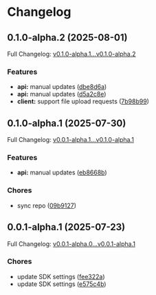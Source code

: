 # Changelog

## 0.1.0-alpha.2 (2025-08-01)

Full Changelog: [v0.1.0-alpha.1...v0.1.0-alpha.2](https://github.com/joinanvil/python-sdk/compare/v0.1.0-alpha.1...v0.1.0-alpha.2)

### Features

* **api:** manual updates ([dbe8d6a](https://github.com/joinanvil/python-sdk/commit/dbe8d6a806f3b172456a205e759dddccb3854c21))
* **api:** manual updates ([d5a2c8e](https://github.com/joinanvil/python-sdk/commit/d5a2c8eedd4c9f5e76f984aab23d1346cacafc7f))
* **client:** support file upload requests ([7b98b99](https://github.com/joinanvil/python-sdk/commit/7b98b99d1a8ef5b9445243b2bdf71eab19f39a3c))

## 0.1.0-alpha.1 (2025-07-30)

Full Changelog: [v0.0.1-alpha.1...v0.1.0-alpha.1](https://github.com/joinanvil/python-sdk/compare/v0.0.1-alpha.1...v0.1.0-alpha.1)

### Features

* **api:** manual updates ([eb8668b](https://github.com/joinanvil/python-sdk/commit/eb8668b4222475b12787cbf54109dc60917ad476))


### Chores

* sync repo ([09b9127](https://github.com/joinanvil/python-sdk/commit/09b9127d3c1d3a8b0db8613057e6b105d9896efd))

## 0.0.1-alpha.1 (2025-07-23)

Full Changelog: [v0.0.1-alpha.0...v0.0.1-alpha.1](https://github.com/Blueplanai/python-sdk/compare/v0.0.1-alpha.0...v0.0.1-alpha.1)

### Chores

* update SDK settings ([fee322a](https://github.com/Blueplanai/python-sdk/commit/fee322ad737e28f060a74d0c27d3936f42b9a4a4))
* update SDK settings ([e575c4b](https://github.com/Blueplanai/python-sdk/commit/e575c4b9e7ed1a351ed982975553c4b02a76b2b8))

